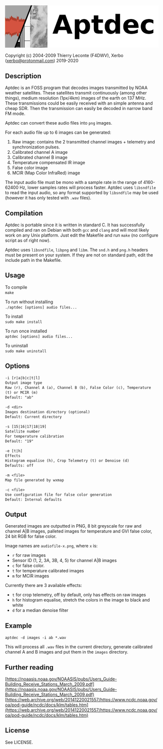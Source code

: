 ![Aptdec logo](textlogo.png)

Copyright (c) 2004-2009 Thierry Leconte (F4DWV), Xerbo (xerbo@protonmail.com) 2019-2020

## Description

Aptdec is an FOSS program that decodes images transmitted by NOAA weather satellites. These satellites transmit continuously (among other things), medium resolution (1px/4km) images of the earth on 137 MHz.  
These transmissions could be easily received with an simple antenna and cheap SDR. Then the transmission can easily be decoded in narrow band FM mode.

Aptdec can convert these audio files into `png` images.

For each audio file up to 6 images can be generated:

1. Raw image: contains the 2 transmitted channel images + telemetry and synchronization pulses.
2. Calibrated channel A image
3. Calibrated channel B image
4. Temperature compensated IR image
5. False color image
6. MCIR (Map Color InfraRed) image

The input audio file must be mono with a sample rate in the range of 4160-62400 Hz, lower samples rates will process faster.
Aptdec uses `libsndfile` to read the input audio, so any format supported by `libsndfile` may be used (however it has only tested with `.wav` files).

## Compilation

Aptdec is portable since it is written in standard C.
It has successfully compiled and ran on Debian with both `gcc` and `clang` and will most likely work on any Unix platform.
Just edit the Makefile and run `make` (no configure script as of right now). 

Aptdec uses `libsndfile`, `libpng` and `libm`.
The `snd.h` and `png.h` headers must be present on your system.
If they are not on standard path, edit the include path in the Makefile.

## Usage

To compile  
`make`

To run without installing  
`./aptdec [options] audio files...`

To install  
`sudo make install`

To run once installed  
`aptdec [options] audio files...`

To uninstall  
`sudo make uninstall`

## Options

```
-i [r|a|b|c|t|l]
Output image type
Raw (r), Channel A (a), Channel B (b), False Color (c), Temperature (t) or MCIR (m)
Default: "ab"

-d <dir>
Images destination directory (optional)
Default: Current directory

-s [15|16|17|18|19]
Satellite number
For temperature calibration
Default: "19"

-e [t|h]
Effects
Histogram equalise (h), Crop Telemetry (t) or Denoise (d)
Defaults: off

-m <file>
Map file generated by wxmap

-c <file>
Use configuration file for false color generation
Default: Internal defaults
```

## Output

Generated images are outputted in PNG, 8 bit greyscale for raw and channel A|B images, palleted images for temperature and GVI false color, 24 bit RGB for false color.

Image names are `audiofile-x.png`, where `x` is:

 - `r` for raw images
 - Sensor ID (1, 2, 3A, 3B, 4, 5) for channel A|B images
 - `c` for false color.
 - `t` for temperature calibrated images
 - `m` for MCIR images

Currently there are 3 available effects:

 - `t` for crop telemetry, off by default, only has effects on raw images
 - `h` for histogram equalise, stretch the colors in the image to black and white
 - `d` for a median denoise filter

## Example

`aptdec -d images -i ab *.wav`

This will process all `.wav` files in the current directory, generate calibrated channel A and B images and put them in the `images` directory.

## Further reading

[https://noaasis.noaa.gov/NOAASIS/pubs/Users_Guide-Building_Receive_Stations_March_2009.pdf](https://noaasis.noaa.gov/NOAASIS/pubs/Users_Guide-Building_Receive_Stations_March_2009.pdf)  
[https://web.archive.org/web/20141220021557/https://www.ncdc.noaa.gov/oa/pod-guide/ncdc/docs/klm/tables.htm](https://web.archive.org/web/20141220021557/https://www.ncdc.noaa.gov/oa/pod-guide/ncdc/docs/klm/tables.htm)

## License

See LICENSE.